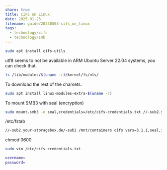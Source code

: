 ```yaml
---
share: true
title: CIFS on Linux
date: 2025-01-25
filename: guide/20230503-cifs_on_linux
tags:
  - technology/cifs
  - technology/smb
---
```


```bash
sudo apt install cifs-utils
```
utf8 seems to not be available in ARM Ubuntu Server 22.04 systems, you can check that.
```bash
ls /lib/modules/$(uname -r)/kernel/fs/nls/
```

To download the rest of the charsets.
```bash
sudo apt install linux-modules-extra-$(uname -r)
```

To mount SMB3 with seal (encryption)
```bash
sudo mount.smb3 -o seal,credentials=/etc/cifs-credentials.txt //-sub2.your-storagebox.de/-sub2 /mnt/containers
```

/etc/fstab
```bash
//-sub2.your-storagebox.de/-sub2 /mnt/containers cifs vers=3.1.1,seal,iocharset=utf8,rw,credentials=/etc/cifs-credentials.txt,uid=1001,gid=1001,file_mode=0660,dir_mode=0770 0 0
```

chmod 0600
```bash
sudo vim /etc/cifs-credentials.txt
```

```bash
username=
password=
```